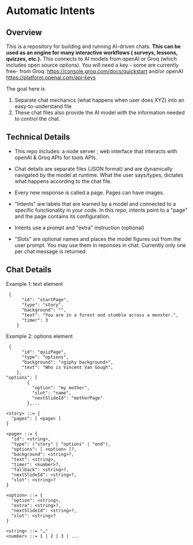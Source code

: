 # Automatic Intents

## Overview

This is a repository for building and running AI-driven chats.  __This can be used as an engine for many interactive workflows ( surveys, lessons, quizzes, etc.).__
This connects to AI models from openAI or Groq (which includes open source options). You will need a key  - some are currently free-  from Groq: https://console.groq.com/docs/quickstart and/or openAI https://platform.openai.com/api-keys

The goal here is 
1. Separate chat mechanics (what happens when user does XYZ) into an easy-to-understand file 
2. These chat files also provide the AI model with the information needed to control the chat.

## Technical Details 

- This repo includes: a node server ; web interface that interacts with openAI & Groq APIs for tools APIs.

- Chat details are separate files (JSON format) and are dynamically navigated by the model at runtime. What the user says/types, dictates what happens according to the chat file. 

- Every new response is called a page. Pages can have images. 

- "Intents" are labels that are learned by a model and connected to a specific functionality in your code.  In this repo, intents point to a "page" and the page contains its configuration.

- Intents use a prompt and "extra" instruction (optional)

- "Slots" are optional names and places  the model figures out from the user prompt.  You may use them in reponses in chat. Currently only one per chat message is returned.


## Chat Details

Example 1: text element
```
 {
      "id": "startPage",
      "type": "story",
      "background": "",
      "text": "You are in a forest and stumble across a monster.",
      "timer": 3
    }
```
Example 2: options element
```
 {
      "id": "quizPage",
      "type": "options",
      "background": "<giphy background>",
      "text": "Who is Vincent Van Gough",
    },
"options": [
        {
          "option": "my mother",
          "slot": "name",
          "nextSlideId": "motherPage"
        },...
```
```
<story> ::= {
  "pages": [ <page> ] 
}

<page> ::= {
  "id": <string>,
  "type": ("story" | "options" | "end"), 
  "options": [ <option> ]?, 
  "background": <string>?,  
  "text": <string>,
  "timer": <number>?, 
  "fallback": <string>?, 
  "nextSlideId": <string>?,
  "slot": <string>? 
}

<option> ::= {
  "option": <string>,
  "extra": <string>?,  
  "nextSlideId": <string>?, 
  "slot": <string>?  
}

<string> ::= "…"  
<number> ::= 1 | 2 | 3 | ... 
```
